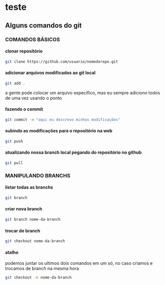 # teste

## Alguns comandos do git 

### COMANDOS BÁSICOS

#### clonar reposítório
```bash 
git clone https://github.com/usuario/nomedorepo.git
```
#### adicionar arquivos modificados ao git local
```bash 
git add .
```
a gente pode colocar um arquivo específico, mas eu sempre adiciono todos de uma vez usando o ponto

#### fazendo o commit
```bash 
git commit -m "aqui eu descrevo minhas modificações"
```
#### subindo as modificações para o repositório na web
```bash 
git push
```
#### atualizando nossa branch local pegando do repositório no github
```bash 
git pull
```

### MANIPULANDO BRANCHS

#### listar todas as branchs
```bash
git branch
``` 
#### criar nova branch
```bash
git branch nome-da-branch
``` 
#### trocar de branch
```bash
git checkout nome-da-branch
``` 
#### atalho 
podemos juntar os ultimos dois comandos em um só, no caso criamos e trocamos de branch na mesma hora
```bash
git checkout -b nome-da-branch
```
